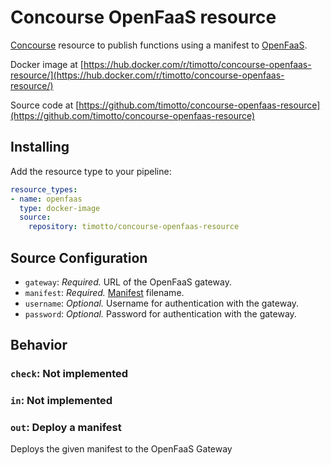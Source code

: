 # Concourse OpenFaaS resource

[Concourse](https://concourse-ci.org) resource to publish functions using a manifest to [OpenFaaS](https://github.com/openfaas).

Docker image at [https://hub.docker.com/r/timotto/concourse-openfaas-resource/](https://hub.docker.com/r/timotto/concourse-openfaas-resource/)

Source code at [https://github.com/timotto/concourse-openfaas-resource](https://github.com/timotto/concourse-openfaas-resource)

## Installing

Add the resource type to your pipeline:

```yaml
resource_types:
- name: openfaas
  type: docker-image
  source:
    repository: timotto/concourse-openfaas-resource
```

## Source Configuration

* `gateway`: *Required.* URL of the OpenFaaS gateway.
* `manifest`: *Required.* [Manifest](https://docs.openfaas.com/cli/templates/) filename.
* `username`: *Optional.* Username for authentication with the gateway.
* `password`: *Optional.* Password for authentication with the gateway.

## Behavior

### `check`: Not implemented

### `in`: Not implemented

### `out`: Deploy a manifest

Deploys the given manifest to the OpenFaaS Gateway
